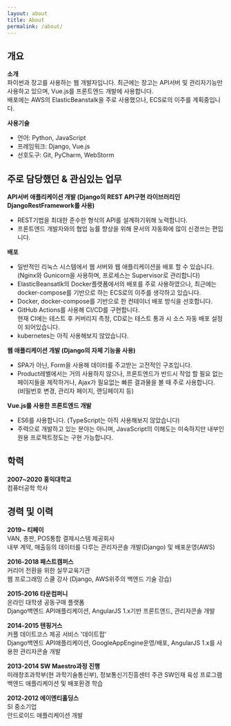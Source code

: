 ```yaml
---
layout: about
title: About
permalink: /about/
---
```


## 개요

**소개**  
파이썬과 장고를 사용하는 웹 개발자입니다. 최근에는 장고는 API서버 및 관리자기능만 사용하고 있으며, Vue.js를 프론트엔드 개발에 사용합니다.  
배포에는 AWS의 ElasticBeanstalk을 주로 사용했으나, ECS로의 이주를 계획중입니다.

**사용기술**  

- 언어: Python, JavaScript
- 프레임워크: Django, Vue.js
- 선호도구: Git, PyCharm, WebStorm


## 주로 담당했던 & 관심있는 업무

**API서버 애플리케이션 개발 (Django의 REST API구현 라이브러리인 DjangoRestFramework를 사용)**

- REST기법을 최대한 준수한 형식의 API를 설계하기위해 노력합니다.
- 프론트엔드 개발자와의 협업 능률 향상을 위해 문서의 자동화에 많이 신경쓰는 편입니다.


**배포**

- 일반적인 리눅스 시스템에서 웹 서버와 웹 애플리케이션을 배포 할 수 있습니다. (Nginx와 Gunicorn을 사용하며, 프로세스는 Supervisor로 관리합니다)
- ElasticBeansatlk의 Docker플랫폼에서의 배포를 주로 사용하였으나, 최근에는 docker-compose를 기반으로 하는 ECS로의 이주를 생각하고 있습니다.
- Docker, docker-compose를 기반으로 한 컨테이너 배포 방식을 선호합니다.
- GitHub Actions를 사용해 CI/CD를 구현합니다.  
  현재 CI에는 테스트 후 커버리지 측정, CD로는 테스트 통과 시 소스 자동 배포 설정이 되어있습니다.
- kubernetes는 아직 사용해보지 않았습니다.


**웹 애플리케이션 개발 (Django의 자체 기능을 사용)**

- SPA가 아닌, Form을 사용해 데이터를 주고받는 고전적인 구조입니다.
- Product레벨에서는 거의 사용하지 않으나, 프론트엔드가 반드시 작업 할 필요 없는 페이지들을 제작하거나, Ajax가 필요없는 빠른 결과물을 볼 때 주로 사용합니다.  
  (비밀번호 변경, 관리자 페이지, 랜딩페이지 등)


**Vue.js를 사용한 프론트엔드 개발**

- ES6를 사용합니다. (TypeScript는 아직 사용해보지 않았습니다)
- 주력으로 개발하고 있는 분야는 아니며, JavaScript의 이해도는 미숙하지만 내부인원용 프로젝트정도는 구현 가능합니다.


## 학력

**2007~2020 홍익대학교**  
컴퓨터공학 학사


## 경력 및 이력

**2019~ 티페이**  
VAN, 총판, POS통합 결제시스템 제공회사  
내부 계약, 매출등의 데이터를 다루는 관리자콘솔 개발(Django) 및 배포운영(AWS)

**2016-2018 패스트캠퍼스**  
커리어 전환을 위한 실무교육기관  
웹 프로그래밍 스쿨 강사 (Django, AWS위주의 백엔드 기술 강습)

**2015-2016 타운컴퍼니**  
온라인 대학생 공동구매 플랫폼  
Django백엔드 API애플리케이션, AngularJS 1.x기반 프론트엔드, 관리자콘솔 개발

**2014-2015 텐핑거스**  
커플 데이트코스 제공 서비스 '데이트팝'  
Django백엔드 API애플리케이션, GoogleAppEngine운영/배포, AngularJS 1.x를 사용한 관리자콘솔 개발

**2013-2014 SW Maestro과정 진행**  
미래창조과학부(현 과학기술통신부), 정보통신기진흥센터 주관 SW인재 육성 프로그램백엔드 애플리케이션 및 배포환경 학습

**2012-2012 에이엔티홀딩스**  
SI 중소기업  
안드로이드 애플리케이션 개발
